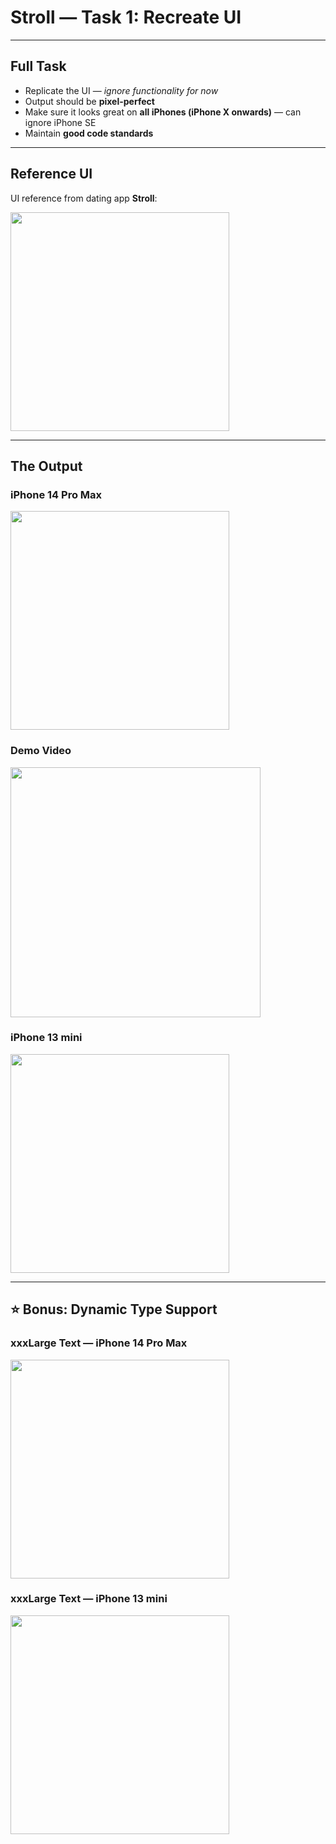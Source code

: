 # Stroll — Task 1: Recreate UI

---

## Full Task

- Replicate the UI — *ignore functionality for now*  
- Output should be **pixel-perfect**  
- Make sure it looks great on **all iPhones (iPhone X onwards)** — can ignore iPhone SE  
- Maintain **good code standards**

---

## Reference UI

UI reference from dating app **Stroll**:

<img src="reference.JPG" width="350">

---

## The Output

### iPhone 14 Pro Max

<img src="iPhone14ProMax.PNG" width="350">

### Demo Video

<img src="gif.gif" width="400">

### iPhone 13 mini

<img src="iPhone13mini.png" width="350">

---

## ⭐ Bonus: Dynamic Type Support

### xxxLarge Text — iPhone 14 Pro Max

<img src="iPhone14ProMax_xxxLarge.PNG" width="350">

### xxxLarge Text — iPhone 13 mini

<img src="iPhone13mini_xxxLarge.png" width="350">
